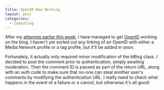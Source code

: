 ```yaml
---
title: OpenID Now Working
layout: post
categories:
  - Computing
---
```

After my [attempts earlier this week](http://blog.cmbuckley.co.uk/2007/02/14/adapting-for-openid/), I have managed to get [OpenID](http://openid.net) working on the blog. I haven't yet sorted out any linking of an OpenID with either a Media Network profile or a tag profile, but it'll be added in soon.

Fortunately, it actually only required minor modification of the bBlog class. I decided to post the comment prior to authentication, simply awaiting moderation. Then the comment ID is passed as part of the return URL, along with an auth code to make sure that no-one can steal another user's comments by modifying the authentication URL. I really need to check what happens in the event of a failure or a cancel, but otherwise it's all good!